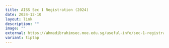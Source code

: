 ```yaml
---
title: AISS Sec 1 Registration (2024)
date: 2024-12-10
layout: link
description: ""
image: ""
external: https://ahmadibrahimsec.moe.edu.sg/useful-info/sec-1-registration/
variant: tiptap
---
```

